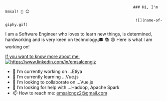                                                              ### Hi, I'm Emsal! 👋 😊

                                                              ![](name-of-giphy.gif)
I am a Software Engineer who loves to learn new things, is determined, hardworking and is very keen on technology.🎓 📚 😄
Here is what I am working on! 

<a href="https://www.linkedin.com/in/emsalcengiz" target="_blank">If you want to know more about me:
    <img src="https://img.shields.io/badge/%20-linkedin-0072b1" alt="https://www.linkedin.com/in/emsalcengiz">
</a>
- 🔭 I’m currently working on ...Etiya
- 🌱 I’m currently learning ...Vue.js 
- 👯 I’m looking to collaborate on ...Vue.js
- 🤔 I’m looking for help with ...Hadoop, Apache Spark 
- 📫 How to reach me: emsalcngz2@gmail.com

